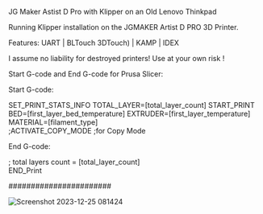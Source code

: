 JG Maker Astist D Pro with Klipper on an Old Lenovo Thinkpad

Running Klipper installation on the JGMAKER Artist D PRO 3D Printer.

Features: UART | BLTouch 3DTouch) | KAMP | IDEX

I assume no liability for destroyed printers! Use at your own risk !

Start G-code and End G-code for Prusa Slicer:

Start G-code:                                                                                              

SET_PRINT_STATS_INFO TOTAL_LAYER=[total_layer_count]
START_PRINT BED=[first_layer_bed_temperature] EXTRUDER=[first_layer_temperature] MATERIAL=[filament_type]        
;ACTIVATE_COPY_MODE       ;for Copy Mode


End G-code:

; total layers count = [total_layer_count]                                
END_Print




#######################

![Screenshot 2023-12-25 081424](https://github.com/Martin-Stiller/JG-Maker-Artist-D-Pro-Klipper-Mainsail/assets/49054392/a35b38a1-e1d7-4680-a9f7-28c7365c90a6)


